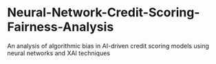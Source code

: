 # Neural-Network-Credit-Scoring-Fairness-Analysis
An analysis of algorithmic bias in AI-driven credit scoring models using neural networks and XAI techniques
